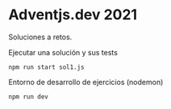 # Adventjs.dev 2021

Soluciones a retos.

Ejecutar una solución y sus tests

    npm run start sol1.js

Entorno de desarrollo de ejercicios (nodemon)

    npm run dev
